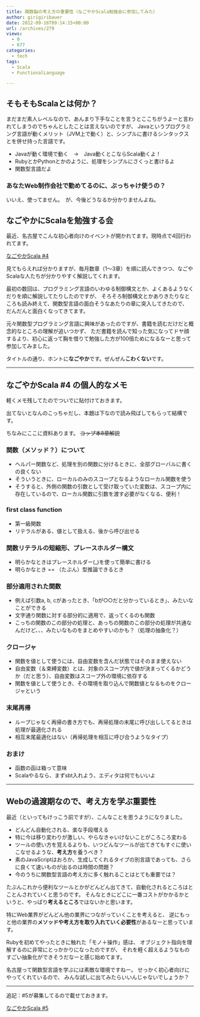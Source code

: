 ```yaml
---
title: 関数脳の考え方の重要性（なごやかScala勉強会に参加してみた）
author: girigiribauer
date: 2012-09-16T09:14:15+00:00
url: /archives/279
views:
  - 0
  - 677
categories:
  - tech
tags:
  - Scala
  - FunctionalLanguage

---
```

## そもそもScalaとは何か？

まだまだ素人レベルなので、あんまり下手なことを言うとここちがうよーと言われてしまうのでちゃんとしたことは言えないのですが、 Javaというプログラミング言語が動くメリット（JVM上で動く）と、シンプルに書けるシンタックスとを併せ持った言語です。

  * Javaが動く環境で動く　→　Java動くとこならScala動くよ！
  * RubyとかPythonとかのように、処理をシンプルにさくっと書けるよ
  * 関数型言語だよ

### あなたWeb制作会社で勤めてるのに、ぶっちゃけ使うの？

いいえ、使ってません。　が、今後どうなるか分かりませんよね。

## なごやかにScalaを勉強する会

最近、名古屋でこんな初心者向けのイベントが開かれてます。現時点で4回行われてます。

[なごやかScala #4][1]

見てもらえれば分かりますが、毎月数章（1〜3章）を順に読んできつつ、なごやScalaな人たちが分かりやすく解説してくれます。

最初の数回は、プログラミング言語のいわゆる制御構文とか、よくあるようなくだりを順に解説してたりしたのですが、 そろそろ制御構文とかありきたりなところも読み終えて、関数型言語の面白そうなあたりの章に突入してきたので、 だんだんと面白くなってきてます。

元々関数型プログラミング言語に興味があったのですが、書籍を読むだけだと概念的なところの理解が追いつかず、 ただ書籍を読んで知った気になってドヤ顔するより、初心に返って胸を借りて勉強した方が100倍ためになるなーと思って 参加してみました。

タイトルの通り、ホントに**なごやか**です。ぜんぜん**こわくない**です。

* * *

## なごやかScala #4 の個人的なメモ

軽くメモ残してたのでついでに貼付けておきます。

出てないとなんのこっちゃだし、本題は下なので読み飛ばしてもらって結構です。

ちなみにここに資料あります。 ~~コップ本8章解説~~

### 関数（メソッド？）について

  * ヘルパー関数など、処理を別の関数に分けるときに、全部グローバルに書くの良くない
  * そういうときに、ローカルのみのスコープとなるようなローカル関数を使う
  * そうすると、外側の関数の引数として受け取っていた変数は、スコープ内に存在しているので、ローカル関数に引数を渡す必要がなくなる、便利！

### first class function

  * 第一級関数
  * リテラルがある、値として扱える、後から呼び出せる

### 関数リテラルの短縮形、プレースホルダー構文

  * 明らかなときはプレースホルダー(\_)を使って簡単に書ける
  * 明らかなとき == （たぶん）型推論できるとき

### 部分適用された関数

  * 例えば引数a, b, cがあったとき、「bが○○だと分かっているとき」、みたいなことができる
  * 文字通り関数に対する部分的に適用で、返ってくるのも関数
  * こっちの関数のこの部分の処理と、あっちの関数のこの部分の処理が共通なんだけど、、、みたいなものをまとめやすいのかも？（処理の抽象化？）

### クロージャ

  * 関数を値として使うには、自由変数を含んだ状態ではそのまま使えない
  * 自由変数（＆束縛変数）とは、対象のスコープ内で値が決まってくるかどうか（だと思う）、自由変数はスコープ外の環境に依存する
  * 関数を値として使うとき、その環境を取り込んで関数値となるものをクロージャという

### 末尾再帰

  * ループじゃなく再帰の書き方でも、再帰処理の末尾に呼び出ししてるときは処理が最適化される
  * 相互末尾最適化はない（再帰処理を相互に呼び合うようなタイプ）

### おまけ

  * 函数の函は箱って意味
  * Scalaやるなら、まずsbt入れよう、エディタは何でもいいよ

* * *

## Webの過渡期なので、考え方を学ぶ重要性

最近（といってもけっこう前ですが）、こんなことを思うようになりました。

  * どんどん自動化される、楽な手段増える
  * 特に今は移り変わりが激しい、やらなきゃいけないことがころころ変わる
  * ツールの使い方を覚えるよりも、いつどんなツールが出てきてもすぐに使いこなせるような、**考え方**を養うべき？
  * 素のJavaScriptはおろか、生成してくれるタイプの別言語であっても、さらに良くて速いものが出るのは時間の問題？
  * 今のうちに関数型言語の考え方に多く触れることはとても重要では？

たぶんこれから便利なツールとかがどんどん出てきて、自動化されるところはとことんされていくと思うのです。 そんなときにどこに一番コストがかかるかというと、やっぱり**考えるところ**ではないかと思います。

特にWeb業界がどんどん他の業界につながっていくことを考えると、 逆にもっと他の業界の**メソッドや考え方を取り入れていく必要性**があるなーと思っています。

Rubyを初めてやったときに触れた「モノ＋操作」感は、 オブジェクト指向を理解するのに非常にとっかかりになったのですが、 それを軽く超えるようなものすごい抽象化ができそうだなーと感じ始めてます。

名古屋って関数型言語を学ぶには素敵な環境ですねー。 せっかく初心者向けにやってくれているので、 みんな試しに出てみたらいいんじゃないでしょうか？

* * *

追記：#5が募集してるので載せておきます。

[なごやかScala #5][2]

 [1]: http://partake.in/events/884fae5f-0fef-4979-bf96-94a5b31ebcc9
 [2]: http://partake.in/events/30b6efce-3c1a-43b9-88bf-1636d464e6f4

